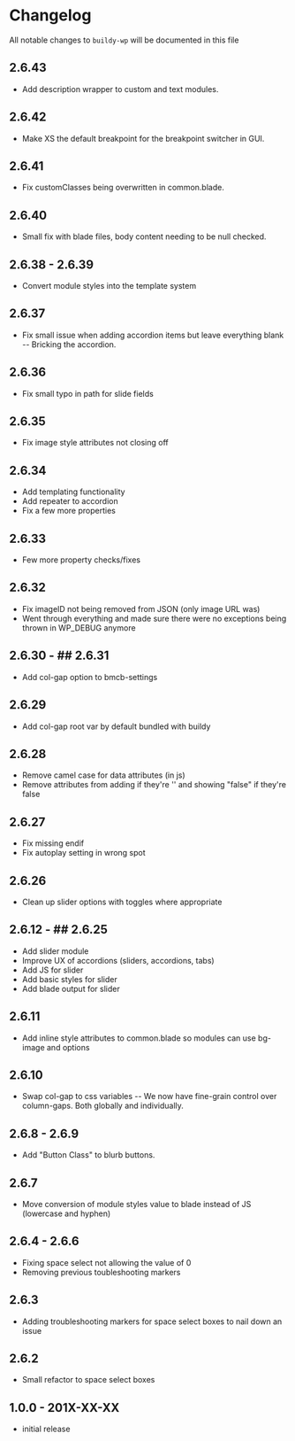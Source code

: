 # Changelog

All notable changes to `buildy-wp` will be documented in this file

## 2.6.43

- Add description wrapper to custom and text modules.

## 2.6.42

- Make XS the default breakpoint for the breakpoint switcher in GUI.

## 2.6.41

- Fix customClasses being overwritten in common.blade.

## 2.6.40

- Small fix with blade files, body content needing to be null checked.

## 2.6.38 - 2.6.39

- Convert module styles into the template system

## 2.6.37

- Fix small issue when adding accordion items but leave everything blank -- Bricking the accordion.

## 2.6.36

- Fix small typo in path for slide fields

## 2.6.35

- Fix image style attributes not closing off

## 2.6.34

- Add templating functionality
- Add repeater to accordion
- Fix a few more properties

## 2.6.33

- Few more property checks/fixes

## 2.6.32

- Fix imageID not being removed from JSON (only image URL was)
- Went through everything and made sure there were no exceptions being thrown in WP_DEBUG anymore

## 2.6.30 - ## 2.6.31

- Add col-gap option to bmcb-settings

## 2.6.29

- Add col-gap root var by default bundled with buildy

## 2.6.28

- Remove camel case for data attributes (in js)
- Remove attributes from adding if they're '' and showing "false" if they're false

## 2.6.27

- Fix missing endif
- Fix autoplay setting in wrong spot

## 2.6.26

- Clean up slider options with toggles where appropriate

## 2.6.12 - ## 2.6.25

- Add slider module
- Improve UX of accordions (sliders, accordions, tabs)
- Add JS for slider
- Add basic styles for slider
- Add blade output for slider

## 2.6.11

- Add inline style attributes to common.blade so modules can use bg-image and options

## 2.6.10

- Swap col-gap to css variables -- We now have fine-grain control over column-gaps. Both globally and individually.

## 2.6.8 - 2.6.9

- Add "Button Class" to blurb buttons.

## 2.6.7

- Move conversion of module styles value to blade instead of JS (lowercase and hyphen)

## 2.6.4 - 2.6.6

- Fixing space select not allowing the value of 0
- Removing previous toubleshooting markers

## 2.6.3

- Adding troubleshooting markers for space select boxes to nail down an issue

## 2.6.2

- Small refactor to space select boxes

## 1.0.0 - 201X-XX-XX

- initial release
